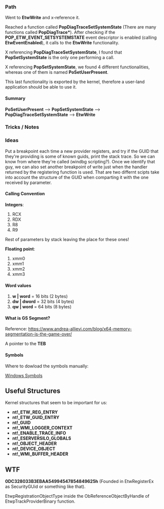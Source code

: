 ### Path

Went to **EtwWrite** and x-reference it.
 
Reached a function called **PopDiagTraceSetSystemState** (There are many functions called **PopDiagTrace\***). After checking if the **POP_ETW_EVENT_SETSYSTEMSTATE** event descriptor is enabled (calling **EtwEventEnabled**), it calls to the **EtwWrite** functionality. 

X referencing **PopDiagTraceSetSystemState**, I found that **PopSetSystemState** is the only one performing a call. 

X referencing **PopSetSystemState**, we found 4 different functionalities, whereas one of them is named **PoSetUserPresent**. 

This last functionality is exported by the kernel, therefore a user-land application should be able to use it. 

#### Summary

**PoSetUserPresent** --> **PopSetSystemState** --> **PopDiagTraceSetSystemState** --> **EtwWrite**  

### Tricks / Notes

### Ideas

Put a breakpoint each time a new provider registers, and try if the GUID that they're providing is some of known guids, print the stack trace. So we can know from where they're called (windbg scripting?).
Once we identify that guy, we can also set another breakpoint of write just when the handler returned by the registering function is used. 
That are two differnt scipts
take into account the structure of the GUID when comparting it with the one received by parameter.

#### Calling Convention

**Integers**:

1. RCX
2. RDX
3. R8
4. R9

Rest of parameters by stack leaving the place for these ones!

**Floating point**:

1. xmm0
2. xmm1
3. xmm2
4. xmm3

#### Word values

1. **w | word** = 16 bits (2 bytes)
2. **dw | dword** = 32 bits (4 bytes)
3. **qw | word** = 64 bits (8 bytes)

#### What is GS Segment? 
Reference: https://www.andrea-allievi.com/blog/x64-memory-segmentation-is-the-game-over/

A pointer to the **TEB**

#### Symbols

Where to dowload the symbols manually:

[Windows Symbols](https://docs.microsoft.com/en-us/windows-hardware/drivers/debugger/debugger-download-symbols%)



## Useful Structures

Kernel structures that seem to be important for us:

* **nt!\_ETW_REG_ENTRY**
* **nt!\_ETW_GUID_ENTRY**
* **nt!\_GUID**
* **nt!\_WMI_LOGGER_CONTEXT**
* **nt!\_ENABLE_TRACE_INFO**
* **nt!\_ESERVERSILO_GLOBALS**
* **nt!\_OBJECT_HEADER**
* **nt!\_DEVICE_OBJECT**
* **nt!\_WMI_BUFFER_HEADER**


## WTF

**0DC328033B3EBAA54994547854849625h** (Founded in EtwRegisterEx as SecurityGUid or something like that).

EtwpRegistrationObjectType inside the ObReferenceObjectByHandle of EtwpTrackProviderBinary function.
